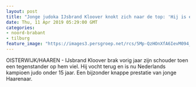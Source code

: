 ```yaml
---
layout: post
title: "Jonge judoka IJsbrand Kloover knokt zich naar de top: 'Hij is een diesel die je een beetje moet prikkelen’"
date: Thu, 11 Apr 2019 05:29:00 GMT
categories: 
- noord-brabant 
- tilburg 
feature_image: "https://images3.persgroep.net/rcs/5Mp-QzHOnXfA6IevM094_GfjDlc/diocontent/145182893/_fitwidth/400/?appId=21791a8992982cd8da851550a453bd7f&quality=0.7"
---
```


OISTERWIJK/HAAREN - IJsbrand Kloover brak vorig jaar zijn schouder toen een tegenstander op hem viel. Hij vocht terug en is nu Nederlands kampioen judo onder 15 jaar. Een bijzonder knappe prestatie van jonge Haarenaar.
